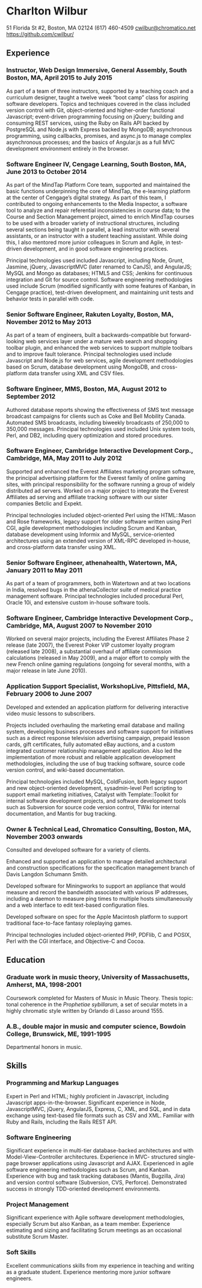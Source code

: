 Charlton Wilbur	
===============
51 Florida St #2, Boston, MA 02124
(617) 460-4509
cwilbur@chromatico.net
https://github.com/cwilbur/

## Experience

### Instructor, Web Design Immersive, General Assembly, South Boston, MA, April 2015 to July 2015

As part of a team of three instructors, supported by a teaching
coach and a curriculum designer, taught a twelve week “boot camp”
class for aspiring software developers.  Topics and techniques
covered in the class included version control with Git,
object-oriented and higher-order functional Javascript; event-driven
programming focusing on jQuery; building and consuming REST
services, using the Ruby on Rails API backed by PostgreSQL and
Node.js with Express backed by MongoDB; asynchronous programming,
using callbacks, promises, and async.js to manage complex
asynchronous processes; and the basics of Angular.js as a full MVC
development environment entirely in the browser.

### Software Engineer IV, Cengage Learning, South Boston, MA, June 2013 to October 2014

As part of the MindTap Platform Core team, supported and maintained
the basic functions underpinning the core of MindTap, the e-learning
platform at the center of Cengage’s digital strategy. As part of
this team, I contributed to ongoing enhancements to the Media
Inspector, a software tool to analyze and repair referential
inconsistencies in course data; to the Course and Section Management
project, aimed to enrich MindTap courses to be used with a broader
variety of instructional structures, including several sections
being taught in parallel, a lead instructor with several assistants,
or an instructor with a student teaching assistant.  While doing
this, I also mentored more junior colleagues in Scrum and Agile, in
test-driven development, and in good software engineering practices.

Principal technologies used included Javascript, including Node,
Grunt, Jasmine, jQuery, JavascriptMVC (later renamed to CanJS), and
AngularJS; MySQL and Mongo as databases; HTML5 and CSS; Jenkins for
continuous integration and Git for source control.  Software
engineering methodologies used include Scrum (modified significantly
with some features of Kanban, in Cengage practice), test-driven
development, and maintaining unit tests and behavior tests in
parallel with code.

### Senior Software Engineer, Rakuten Loyalty, Boston, MA, November 2012 to May 2013

As part of a team of engineers, built a backwards-compatible but
forward-looking web services layer under a mature web search and
shopping toolbar plugin, and enhanced the web services to support
multiple toolbars and to improve fault tolerance. Principal
technologies used include Javascript and Node.js for web services,
agile development methodologies based on Scrum, database development
using MongoDB, and cross-platform data transfer using XML and CSV
files.

### Software Engineer, MMS, Boston, MA, August 2012 to September 2012 

Authored database reports showing the effectiveness of SMS text
message broadcast campaigns for clients such as Coke and Bell
Mobility Canada.  Automated SMS broadcasts, including biweekly
broadcasts of 250,000 to 350,000 messages. Principal technologies
used included Unix system tools, Perl, and DB2, including query
optimization and stored procedures.

### Software Engineer, Cambridge Interactive Development Corp., Cambridge, MA, May 2011 to July 2012

Supported and enhanced the Everest Affiliates marketing program
software, the principal advertising platform for the Everest family
of online gaming sites, with principal responsibility for the
software running a group of widely distributed ad servers. Worked on
a major project to integrate the Everest Affiliates ad serving and
affiliate tracking software with our sister companies Betclic and
Expekt.

Principal technologies included object-oriented Perl using the
HTML::Mason and Rose frameworks, legacy support for older software
written using Perl CGI, agile development methodologies including
Scrum and Kanban, database development using Informix and MySQL,
service-oriented architectures using an extended version of XML-RPC
developed in-house, and cross-platform data transfer using XML.

### Senior Software Engineer, athenahealth, Watertown, MA, January 2011 to May 2011

As part of a team of programmers, both in Watertown and at two
locations in India, resolved bugs in the athenaCollector suite of
medical practice management software. Principal technologies
included procedural Perl, Oracle 10i, and extensive custom in-house
software tools.

### Software Engineer, Cambridge Interactive Development Corp., Cambridge, MA, August 2007 to November 2010

Worked on several major projects, including the Everest Affiliates
Phase 2 release (late 2007), the Everest Poker VIP customer loyalty
program (released late 2008), a substantial overhaul of affiliate
commission calculations (released in May 2009), and a major effort
to comply with the new French online gaming regulations (ongoing for
several months, with a major release in late June 2010).

### Application Support Specialist, WorkshopLive, Pittsfield, MA, February 2006 to June 2007

Developed and extended an application platform for delivering
interactive video music lessons to subscribers.

Projects included overhauling the marketing email database and
mailing system, developing business processes and software support
for initiatives such as a direct response television advertising
campaign, prepaid lesson cards, gift certificates, fully automated
eBay auctions, and a custom integrated customer relationship
management application. Also led the implementation of more robust
and reliable application development methodologies, including the
use of bug tracking software, source code version control, and
wiki-based documentation.

Principal technologies included MySQL, ColdFusion, both legacy
support and new object-oriented development, sysadmin-level Perl
scripting to support email marketing initiatives, Catalyst with
Template::Toolkit for internal software development projects, and
software development tools such as Subversion for source code
version control, TWiki for internal documentation, and Mantis for
bug tracking.

### Owner & Technical Lead, Chromatico Consulting, Boston, MA, November 2003 onwards 

Consulted and developed software for a variety of clients.

Enhanced and supported an application to manage detailed
architectural and construction specifications for the specification
management branch of Davis Langdon Schumann Smith.

Developed software for Miningworks to support an appliance that
would measure and record the bandwidth associated with various IP
addresses, including a daemon to measure ping times to multiple
hosts simultaneously and a web interface to edit text-based
configuration files.

Developed software on spec for the Apple Macintosh platform to
support traditional face-to-face fantasy roleplaying games.

Principal technologies included object-oriented PHP, PDFlib, C and
POSIX, Perl with the CGI interface, and Objective-C and Cocoa.


## Education

### Graduate work in music theory, University of Massachusetts, Amherst, MA, 1998-2001

Coursework completed for Masters of Music in Music Theory. Thesis
topic: tonal coherence in the *Prophetiae sybillarum,* a set of
secular motets in a highly chromatic style written by Orlando di Lasso
around 1555.

### A.B., double major in music and computer science, Bowdoin College, Brunswick, ME, 1991-1995

Departmental honors in music.

## Skills

### Programming and Markup Languages

Expert in Perl and HTML; highly proficient in Javascript, including
Javascript apps-in-the-browser. Significant experience in Node,
JavascriptMVC, jQuery, AngularJS, Express, C, XML, and SQL, and in
data exchange using text-based file formats such as CSV and XML.
Familiar with Ruby and Rails, including the Rails REST API.

### Software Engineering

Significant experience in multi-tier database-backed architectures and
with Model-View-Controller architectures.  Experience in MVC-
structured single-page browser applications using Javascript and AJAX.
Experienced in agile software engineering methodologies such as Scrum,
and Kanban.  Experience with bug and task tracking databases (Mantis,
Bugzilla, Jira) and version control software (Subversion, CVS,
Perforce). Demonstrated success in strongly TDD-oriented development
environments.

### Project Management

Significant experience with Agile software development methodologies,
especially Scrum but also Kanban, as a team member. Experience
estimating and sizing and facilitating Scrum meetings as an occasional
substitute Scrum Master.

### Soft Skills

Excellent communications skills from my experience in teaching and
writing as a graduate student. Experience mentoring more junior
software engineers.



